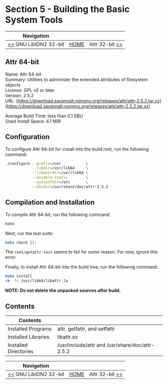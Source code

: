 # Section 5 - Building the Basic System Tools

| Navigation |||
| --- | --- | ---: |
| [<<](./libidn2-32bit.md) GNU LibIDN2 32-bit | [HOME](../README.md) | Attr 32-bit [>>](./Attr32bit.md) |

## Attr 64-bit

Name: Attr 64-bit<br />
Summary: Utilities to administer the extended attributes of filesystem objects<br />
License: GPL v2 or later<br />
Version: 2.5.2<br />
URL: [https://download.savannah.nongnu.org/releases/attr/attr-2.5.2.tar.xz](https://download.savannah.nongnu.org/releases/attr/attr-2.5.2.tar.xz)<br />

Average Build Time: less than 0.1 SBU<br />
Used Install Space: 4.1 MiB<br />

## Configuration

To configure Attr 64-bit for install into the build root, run the following command:

```bash
./configure --prefix=/usr           \
            --libdir=/usr/lib64     \
            --libexecdir=/usr/lib64 \
            --disable-static        \
            --sysconfdir=/etc       \
            --docdir=/usr/share/doc/attr-2.5.2
```

## Compilation and Installation

To compile Attr 64-bit, run the following command:

```bash
make
```

Next, run the test suite:

```bash
make check ||:
```

The `root/getattr.test` seems to fail for some reason. For now, ignore this error.

Finally, to install Attr 64-bit into the build tree, run the following command:

```bash
make install
rm -fv /usr/lib64/libattr.la
```

**NOTE: Do not delete the unpacked sources after build.**

## Contents

| Contents | |
| --- | --- |
| Installed Programs | attr, getfattr, and setfattr |
| Installed Libraries | libattr.so |
| Installed Directories | /usr/include/attr and /usr/share/doc/attr-2.5.2 |

| Navigation |||
| --- | --- | ---: |
| [<<](./libidn2-32bit.md) GNU LibIDN2 32-bit | [HOME](../README.md) | Attr 32-bit [>>](./Attr32bit.md) |
